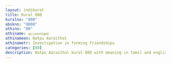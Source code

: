 ```yaml
---
layout: indikural
title: Kural 800
kuralno: "800"
abskno: "0800"
athino: "80"
athiname: நட்பாராய்தல்
athinameen: Natpu Aaraithal
athinametr: Investigation in forming Friendships
categories: [80]
description: Natpu Aaraithal kural 800 with meaning in tamil and english 
---
```



